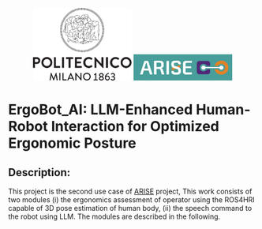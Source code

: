<p align="center">
  <img src="materials/polimi_logo.png" alt="Image 1" width="200"/>
  <img src="materials/Screenshot%20from%202024-12-03%2011-00-00.png" alt="Image 2" width="200"/>
</p>

<h1 style="display: flex; align-items: center; justify-content: space-between;">
    ErgoBot_AI: LLM-Enhanced Human-Robot Interaction for Optimized Ergonomic Posture
</h1>

## Description:

This project is the second use case of <a href="https://arise-middleware.eu/">ARISE</a> project, This work consists of two modules (i) the ergonomics assessment of operator using the ROS4HRI capable of 3D pose estimation of human body, (ii) the speech command to the robot using LLM. The modules are described in the following.
